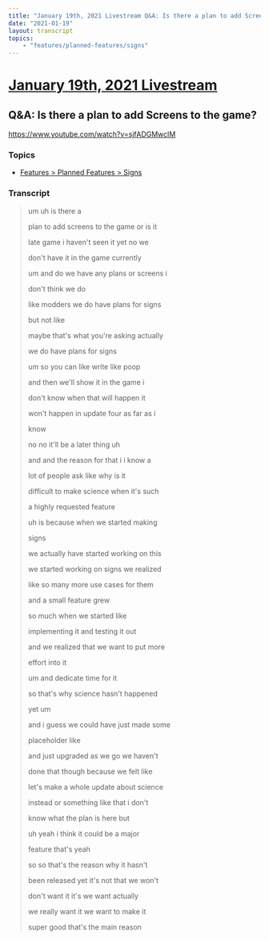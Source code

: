 ```yaml
---
title: "January 19th, 2021 Livestream Q&A: Is there a plan to add Screens to the game?"
date: "2021-01-19"
layout: transcript
topics:
    - "features/planned-features/signs"
---
```

# [January 19th, 2021 Livestream](../2021-01-19.md)
## Q&A: Is there a plan to add Screens to the game?
https://www.youtube.com/watch?v=sjfADGMwclM

### Topics
* [Features > Planned Features > Signs](../topics/features/planned-features/signs.md)

### Transcript

> um uh is there a
>
> plan to add screens to the game or is it
>
> late game i haven't seen it yet no we
>
> don't have it in the game currently
>
> um and do we have any plans or screens i
>
> don't think we do
>
> like modders we do have plans for signs
>
> but not like
>
> maybe that's what you're asking actually
>
> we do have plans for signs
>
> um so you can like write like poop
>
> and then we'll show it in the game i
>
> don't know when that will happen it
>
> won't happen in update four as far as i
>
> know
>
> no no it'll be a later thing uh
>
> and and the reason for that i i know a
>
> lot of people ask like why is it
>
> difficult to make science when it's such
>
> a highly requested feature
>
> uh is because when we started making
>
> signs
>
> we actually have started working on this
>
> we started working on signs we realized
>
> like so many more use cases for them
>
> and a small feature grew
>
> so much when we started like
>
> implementing it and testing it out
>
> and we realized that we want to put more
>
> effort into it
>
> um and dedicate time for it
>
> so that's why science hasn't happened
>
> yet um
>
> and i guess we could have just made some
>
> placeholder like
>
> and just upgraded as we go we haven't
>
> done that though because we felt like
>
> let's make a whole update about science
>
> instead or something like that i don't
>
> know what the plan is here but
>
> uh yeah i think it could be a major
>
> feature that's yeah
>
> so so that's the reason why it hasn't
>
> been released yet it's not that we won't
>
> don't want it it's we want actually
>
> we really want it we want to make it
>
> super good that's the main reason
>
